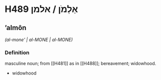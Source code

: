 # H489 אַלְמֹן / אלמן

## ʼalmôn

_(al-mone' | al-MONE | al-MONE)_

### Definition

masculine noun; from [[H481]] as in [[H488]]; bereavement; widowhood.

- widowhood
